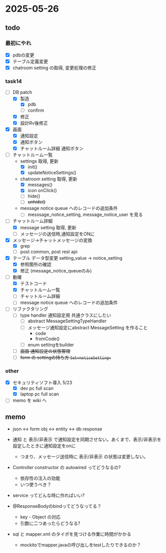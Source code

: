 # 2025-05-26


## todo

### 最初にやれ
- [x] pdbの変更
- [x] テーブル定義変更
- [x] chatroom setting の取得, 変更処理の修正

### task14
- [ ] DB patch
  - [x] 製造
    - [x] pdb
    - [ ] confirm
  - [x] 修正
  - [x] 設計Rv後修正
- [x] 画面
  - [x] 通知設定
  - [x] 通知ボタン
  - [x] チャットルーム詳細 通知ボタン
- [ ] チャットルーム一覧
  - settings 取得, 更新
    - [x] init()
    - [x] updateNoticeSettings()
  - chatroom setting 取得, 更新
    - [x] messages()
    - [x] icon onClick()
    - [ ] hide()
    - [ ] ~~unhide()~~
  - message notice queue へのレコードの追加条件
    - [ ] messsage_notice_setting, message_notice_user を見る
- [ ] チャットルーム詳細
  - [x] message setting 取得, 更新
  - [ ] メッセージの送信時,通知設定をONに
- [x] メッセージ→チャットメッセージの変換
  - [x] grep
  - [ ] post common, post rest api
- [x] テーブル データ型変更 setting_value → notice_setting
  - [x] 参照箇所の確認
  - [x] 修正 (message_notice_queueのみ)
- [ ] 動確
  - [x] テストコード
  - [x] チャットルーム一覧
  - [ ] チャットルーム詳細
  - [ ] message notice queue へのレコードの追加条件
- [ ] リファクタリング
  - [ ] type handler 通知設定用 共通クラスにしたい
    - [ ] abstract MessageSettingTypeHandler 
    - [ ] メッセージ通知設定にabstract MessageSetting を作ること
      - code
      - fromCode()
    - [ ] enum settingをbuilder
  - [ ] ~~画面 通知設定の状態管理~~
  - [ ] ~~form の settingの持ち方 `Set<noticeSetting>`~~

### other
- [x] セキュリティソフト導入 5/23
  - [x] dev pc full scan
  - [x] laptop pc full scan
- [ ] memo を wiki へ

## memo
- json ↔ form obj ↔ entity ↔ db response
- 通知 と 表示/非表示 で通知設定を同期させない。あくまで、表示/非表示を設定したときに通知設定をonに
  - つまり、メッセージ送信時に 表示/非表示 の状態は変更しない。

- Controller constructor の autowired ってどうなるの?
  - 依存性の注入の効能
  - いつ使うべき？
- service ってどんな時に作ればいい?
- @ResponseBodyのbindってどうなってる？
  - key - Object の対応
  - 引数に二つあったらどうなる?
- sql と mapper.xml のタイポを見つける作業に時間がかかる
  - mockitoでmapper.javaの呼び出しをtestしたりできるのか？